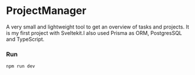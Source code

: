 # ProjectManager

A very small and lightweight tool to get an overview of tasks and projects. 
It is my first project with Sveltekit.I also used Prisma as ORM, PostgresSQL and TypeScript.

### Run
```
npm run dev
```
